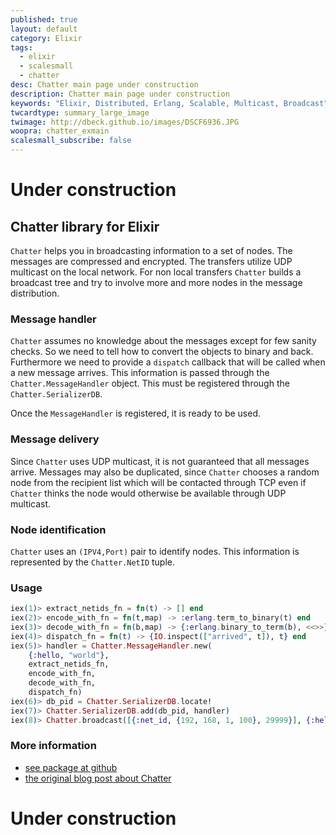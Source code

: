 ```yaml
---
published: true
layout: default
category: Elixir
tags:
  - elixir
  - scalesmall
  - chatter
desc: Chatter main page under construction
description: Chatter main page under construction
keywords: "Elixir, Distributed, Erlang, Scalable, Multicast, Broadcast"
twcardtype: summary_large_image
twimage: http://dbeck.github.io/images/DSCF6936.JPG
woopra: chatter_exmain
scalesmall_subscribe: false
---
```


# Under construction

## Chatter library for Elixir

`Chatter` helps you in broadcasting information to a set of nodes. The messages are compressed and encrypted. The transfers utilize UDP multicast on the local network. For non local transfers `Chatter` builds a broadcast tree and try to involve more and more nodes in the message distribution.

### Message handler

`Chatter` assumes no knowledge about the messages except for few sanity checks. So we need to tell how to convert the objects to binary and back. Furthermore we need to provide a `dispatch` callback that will be called when a new message arrives. This information is passed through the `Chatter.MessageHandler` object. This must be registered through the `Chatter.SerializerDB`.

Once the `MessageHandler` is registered, it is ready to be used.

### Message delivery

Since `Chatter` uses UDP multicast, it is not guaranteed that all messages arrive. Messages may also be duplicated, since `Chatter` chooses a random node from the recipient list which will be contacted through TCP even if `Chatter` thinks the node would otherwise be available through UDP multicast.

### Node identification

`Chatter` uses an `(IPV4,Port)` pair to identify nodes. This information is represented by the `Chatter.NetID` tuple.

### Usage

```elixir
iex(1)> extract_netids_fn = fn(t) -> [] end
iex(2)> encode_with_fn = fn(t,map) -> :erlang.term_to_binary(t) end
iex(3)> decode_with_fn = fn(b,map) -> {:erlang.binary_to_term(b), <<>>} end
iex(4)> dispatch_fn = fn(t) -> {IO.inspect(["arrived", t]), t} end
iex(5)> handler = Chatter.MessageHandler.new(
    {:hello, "world"},
    extract_netids_fn,
    encode_with_fn,
    decode_with_fn,
    dispatch_fn)
iex(6)> db_pid = Chatter.SerializerDB.locate!
iex(7)> Chatter.SerializerDB.add(db_pid, handler)
iex(8)> Chatter.broadcast([{:net_id, {192, 168, 1, 100}, 29999}], {:hello, "world"})
```

### More information

- [see package at github](https://github.com/dbeck/chatter_ex)
- [the original blog post about Chatter](/Chatter-extracted-from-ScaleSmall/)

# Under construction
